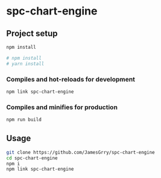 # spc-chart-engine

## Project setup

```bash
npm install

# npm install
# yarn install
```

### Compiles and hot-reloads for development

```bash
npm link spc-chart-engine
```

### Compiles and minifies for production

```bash
npm run build
```

## Usage

```bash
git clone https://github.com/JamesGrry/spc-chart-engine
cd spc-chart-engine
npm i
npm link spc-chart-engine
```
